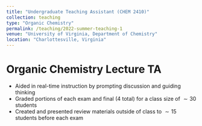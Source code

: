 ```yaml
---
title: "Undergraduate Teaching Assistant (CHEM 2410)"
collection: teaching
type: "Organic Chemistry"
permalink: /teaching/2022-summer-teaching-1
venue: "University of Virginia, Department of Chemistry"
location: "Charlottesville, Virginia"
---
```

# Organic Chemistry Lecture TA
* Aided in real-time instruction by prompting discussion and guiding thinking
* Graded portions of each exam and final (4 total) for a class size of $\sim 30$ students
* Created and presented review materials outside of class to $\sim 15$ students before each exam

